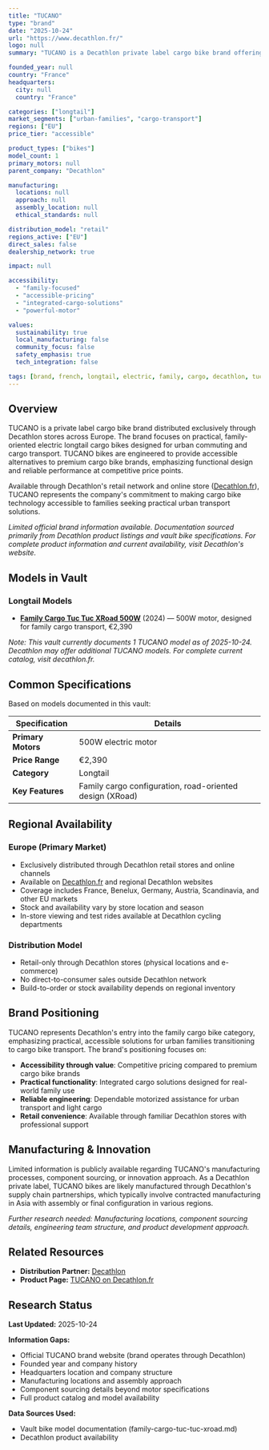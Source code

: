 ```yaml
---
title: "TUCANO"
type: "brand"
date: "2025-10-24"
url: "https://www.decathlon.fr/"
logo: null
summary: "TUCANO is a Decathlon private label cargo bike brand offering practical family-focused electric longtail bikes with integrated cargo solutions."

founded_year: null
country: "France"
headquarters:
  city: null
  country: "France"

categories: ["longtail"]
market_segments: ["urban-families", "cargo-transport"]
regions: ["EU"]
price_tier: "accessible"

product_types: ["bikes"]
model_count: 1
primary_motors: null
parent_company: "Decathlon"

manufacturing:
  locations: null
  approach: null
  assembly_location: null
  ethical_standards: null

distribution_model: "retail"
regions_active: ["EU"]
direct_sales: false
dealership_network: true

impact: null

accessibility:
  - "family-focused"
  - "accessible-pricing"
  - "integrated-cargo-solutions"
  - "powerful-motor"

values:
  sustainability: true
  local_manufacturing: false
  community_focus: false
  safety_emphasis: true
  tech_integration: false

tags: [brand, french, longtail, electric, family, cargo, decathlon, tucano]
---
```


## Overview

TUCANO is a private label cargo bike brand distributed exclusively through Decathlon stores across Europe. The brand focuses on practical, family-oriented electric longtail cargo bikes designed for urban commuting and cargo transport. TUCANO bikes are engineered to provide accessible alternatives to premium cargo bike brands, emphasizing functional design and reliable performance at competitive price points.

Available through Decathlon's retail network and online store ([Decathlon.fr](https://www.decathlon.fr/)), TUCANO represents the company's commitment to making cargo bike technology accessible to families seeking practical urban transport solutions.

_Limited official brand information available. Documentation sourced primarily from Decathlon product listings and vault bike specifications. For complete product information and current availability, visit Decathlon's website._

## Models in Vault

### Longtail Models

- **[Family Cargo Tuc Tuc XRoad 500W](family-cargo-tuc-tuc-xroad.md)** (2024) — 500W motor, designed for family cargo transport, €2,390

_Note: This vault currently documents 1 TUCANO model as of 2025-10-24. Decathlon may offer additional TUCANO models. For complete current catalog, visit decathlon.fr._

## Common Specifications

Based on models documented in this vault:

| Specification      | Details                                                  |
| ------------------ | -------------------------------------------------------- |
| **Primary Motors** | 500W electric motor                                      |
| **Price Range**    | €2,390                                                   |
| **Category**       | Longtail                                                 |
| **Key Features**   | Family cargo configuration, road-oriented design (XRoad) |

## Regional Availability

### Europe (Primary Market)

- Exclusively distributed through Decathlon retail stores and online channels
- Available on [Decathlon.fr](https://www.decathlon.fr/) and regional Decathlon websites
- Coverage includes France, Benelux, Germany, Austria, Scandinavia, and other EU markets
- Stock and availability vary by store location and season
- In-store viewing and test rides available at Decathlon cycling departments

### Distribution Model

- Retail-only through Decathlon stores (physical locations and e-commerce)
- No direct-to-consumer sales outside Decathlon network
- Build-to-order or stock availability depends on regional inventory

## Brand Positioning

TUCANO represents Decathlon's entry into the family cargo bike category, emphasizing practical, accessible solutions for urban families transitioning to cargo bike transport. The brand's positioning focuses on:

- **Accessibility through value**: Competitive pricing compared to premium cargo bike brands
- **Practical functionality**: Integrated cargo solutions designed for real-world family use
- **Reliable engineering**: Dependable motorized assistance for urban transport and light cargo
- **Retail convenience**: Available through familiar Decathlon stores with professional support

## Manufacturing & Innovation

Limited information is publicly available regarding TUCANO's manufacturing processes, component sourcing, or innovation approach. As a Decathlon private label, TUCANO bikes are likely manufactured through Decathlon's supply chain partnerships, which typically involve contracted manufacturing in Asia with assembly or final configuration in various regions.

_Further research needed: Manufacturing locations, component sourcing details, engineering team structure, and product development approach._

## Related Resources

- **Distribution Partner:** [Decathlon](https://www.decathlon.fr/)
- **Product Page:** [TUCANO on Decathlon.fr](https://www.decathlon.fr/)

## Research Status

**Last Updated:** 2025-10-24

**Information Gaps:**

- Official TUCANO brand website (brand operates through Decathlon)
- Founded year and company history
- Headquarters location and company structure
- Manufacturing locations and assembly approach
- Component sourcing details beyond motor specifications
- Full product catalog and model availability

**Data Sources Used:**

- Vault bike model documentation (family-cargo-tuc-tuc-xroad.md)
- Decathlon product availability
